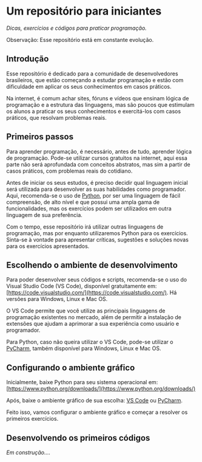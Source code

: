 # Um repositório para iniciantes

_Dicas, exercícios e códigos para praticar programação._

Observação: Esse repositório está em constante evolução.

<summary><h2>Introdução</h2></summary>

Esse repositório é dedicado para a comunidade de desenvolvedores brasileiros, que estão começando a estudar programação e estão com dificuldade em aplicar os seus conhecimentos em casos práticos.

Na internet, é comum achar sites, fóruns e vídeos que ensinam lógica de programação e a estrutura das linguagens, mas são poucos que estimulam os alunos a praticar os seus conhecimentos e exercitá-los com casos práticos, que resolvam problemas reais.

<summary><h2>Primeiros passos</h2></summary>

Para aprender programação, é necessário, antes de tudo, aprender lógica de programação. Pode-se utilizar cursos gratuitos na internet, aqui essa parte não será aprofundada com conceitos abstratos, mas sim a partir de casos práticos, com problemas reais do cotidiano.

Antes de iniciar os seus estudos, é preciso decidir qual linguagem inicial será utilizada para desenvolver as suas habilidades como programador. Aqui, recomenda-se o uso de [Python](https://www.python.org/), por ser uma linguagem de fácil compreensão, de alto nível e que possui uma ampla gama de funcionalidades, mas os exercícios podem ser utilizados em outra linguagem de sua preferência.

Com o tempo, esse repositório irá utilizar outras linguagens de programação, mas por enquanto utilizaremos Python para os exercícios. Sinta-se à vontade para apresentar críticas, sugestões e soluções novas para os exercícios apresentados.

<summary><h2>Escolhendo o ambiente de desenvolvimento</h2></summary>

Para poder desenvolver seus códigos e scripts, recomenda-se o uso do Visual Studio Code (VS Code), disponível gratuitamente em: [https://code.visualstudio.com/](https://code.visualstudio.com/). Há versões para Windows, Linux e Mac OS.

O VS Code permite que você utilize as principais linguagens de programação existentes no mercado, além de permitir a instalação de extensões que ajudam a aprimorar a sua experiência como usuário e programador. 

Para Python, caso não queira utilizar o VS Code, pode-se utilizar o [PyCharm](https://www.jetbrains.com/pt-br/pycharm/download/), também disponível para Windows, Linux e Mac OS. 

<summary><h2>Configurando o ambiente gráfico</h2></summary>

Inicialmente, baixe Python para seu sistema operacional em: [https://www.python.org/downloads/](https://www.python.org/downloads/)

Após, baixe o ambiente gráfico de sua escolha: [VS Code](https://code.visualstudio.com/) ou [PyCharm](https://www.jetbrains.com/pt-br/pycharm/download/).

Feito isso, vamos configurar o ambiente gráfico e começar a resolver os primeiros exercícios.

<summary><h2>Desenvolvendo os primeiros códigos</h2></summary>

_Em construção...._
